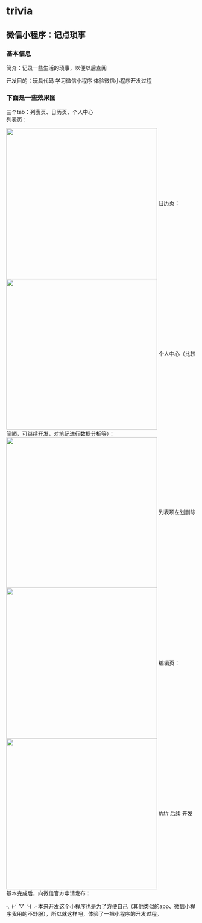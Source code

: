 # trivia
## 微信小程序：记点琐事  
### 基本信息  
简介：记录一些生活的琐事，以便以后查阅  
  
开发目的：玩具代码 学习微信小程序 体验微信小程序开发过程  
  
### 下面是一些效果图  
三个tab：列表页、日历页、个人中心  
列表页： 

<img src="https://github.com/SparkOfLife/trivia/blob/master/readMeImg/list.png" width="400" align=center />  
日历页：  
<img src="https://github.com/SparkOfLife/trivia/blob/master/readMeImg/calendar.png" width="400" align=center />
个人中心（比较简陋，可继续开发，对笔记进行数据分析等）：  
<img src="https://github.com/SparkOfLife/trivia/blob/master/readMeImg/me.png" width="400" align=center />
列表项左划删除  
<img src="https://github.com/SparkOfLife/trivia/blob/master/readMeImg/slider.png" width="400" align=center />
编辑页：  
<img src="https://github.com/SparkOfLife/trivia/blob/master/readMeImg/add.png" width="400" align=center />
### 后续
开发基本完成后，向微信官方申请发布：  
  
╮(╯▽╰)╭ 本来开发这个小程序也是为了方便自己（其他类似的app、微信小程序我用的不舒服），所以就这样吧，体验了一把小程序的开发过程。


